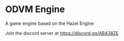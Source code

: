 # ODVM Engine
A game engine based on the Hazel Engine

Join the discord server at https://discord.gg/AB438ZE
